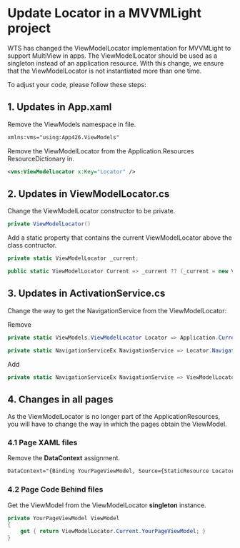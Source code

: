 # Update Locator in a MVVMLight project
WTS has changed the ViewModelLocator implementation for MVVMLight to support MultiView in apps. The ViewModelLocator should be used as a singleton instead of an application resource. With this change, we ensure that the ViewModelLocator is not instantiated more than one time.

To adjust your code, please follow these steps:

## 1. Updates in **App.xaml**

Remove the ViewModels namespace in file.

```xml
xmlns:vms="using:App426.ViewModels"
```

Remove the ViewModelLocator from the Application.Resources ResourceDictionary in.

```xml
<vms:ViewModelLocator x:Key="Locator" />
```

## 2. Updates in **ViewModelLocator.cs**

Change the ViewModelLocator constructor to be private.

```csharp
private ViewModelLocator()
```

Add a static property that contains the current ViewModelLocator above the class contructor.

```csharp
private static ViewModelLocator _current;

public static ViewModelLocator Current => _current ?? (_current = new ViewModelLocator());
```

## 3. Updates in **ActivationService.cs**

Change the way to get the NavigationService from the ViewModelLocator:

Remove
```csharp
private static ViewModels.ViewModelLocator Locator => Application.Current.Resources["Locator"] as ViewModels.ViewModelLocator;

private static NavigationServiceEx NavigationService => Locator.NavigationService;
```

Add
```csharp
private static NavigationServiceEx NavigationService => ViewModelLocator.Current.NavigationService;
```

## 4. Changes in all pages
As the ViewModelLocator is no longer part of the ApplicationResources, you will have to change the way in which the pages obtain the ViewModel.

### 4.1 Page XAML files

Remove the **DataContext** assignment.

```xml
DataContext="{Binding YourPageViewModel, Source={StaticResource Locator}}"
```

### 4.2 Page Code Behind files

Get the ViewModel from the ViewModelLocator **singleton** instance.

```csharp
private YourPageViewModel ViewModel
{
    get { return ViewModelLocator.Current.YourPageViewModel; }
}
```
